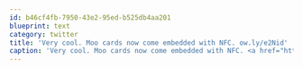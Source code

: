 ```yaml
---
id: b46cf4fb-7950-43e2-95ed-b525db4aa201
blueprint: text
category: twitter
title: 'Very cool. Moo cards now come embedded with NFC. ow.ly/e2Nid'
caption: 'Very cool. Moo cards now come embedded with NFC. <a href="http://ow.ly/e2Nid" title="http://ow.ly/e2Nid" class="link link_untco">ow.ly/e2Nid</a>'
---
```

